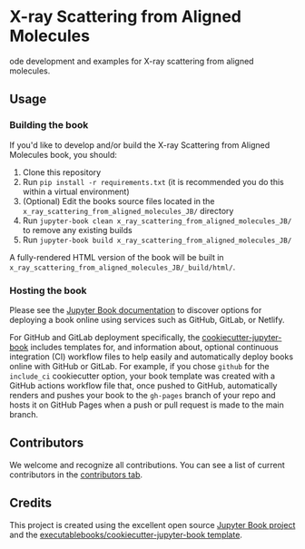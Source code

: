 # X-ray Scattering from Aligned Molecules

ode development and examples for X-ray scattering from aligned molecules.

## Usage

### Building the book

If you'd like to develop and/or build the X-ray Scattering from Aligned Molecules book, you should:

1. Clone this repository
2. Run `pip install -r requirements.txt` (it is recommended you do this within a virtual environment)
3. (Optional) Edit the books source files located in the `x_ray_scattering_from_aligned_molecules_JB/` directory
4. Run `jupyter-book clean x_ray_scattering_from_aligned_molecules_JB/` to remove any existing builds
5. Run `jupyter-book build x_ray_scattering_from_aligned_molecules_JB/`

A fully-rendered HTML version of the book will be built in `x_ray_scattering_from_aligned_molecules_JB/_build/html/`.

### Hosting the book

Please see the [Jupyter Book documentation](https://jupyterbook.org/publish/web.html) to discover options for deploying a book online using services such as GitHub, GitLab, or Netlify.

For GitHub and GitLab deployment specifically, the [cookiecutter-jupyter-book](https://github.com/executablebooks/cookiecutter-jupyter-book) includes templates for, and information about, optional continuous integration (CI) workflow files to help easily and automatically deploy books online with GitHub or GitLab. For example, if you chose `github` for the `include_ci` cookiecutter option, your book template was created with a GitHub actions workflow file that, once pushed to GitHub, automatically renders and pushes your book to the `gh-pages` branch of your repo and hosts it on GitHub Pages when a push or pull request is made to the main branch.

## Contributors

We welcome and recognize all contributions. You can see a list of current contributors in the [contributors tab](https://github.com/phockett/x_ray_scattering_from_aligned_molecules_JB/graphs/contributors).

## Credits

This project is created using the excellent open source [Jupyter Book project](https://jupyterbook.org/) and the [executablebooks/cookiecutter-jupyter-book template](https://github.com/executablebooks/cookiecutter-jupyter-book).
